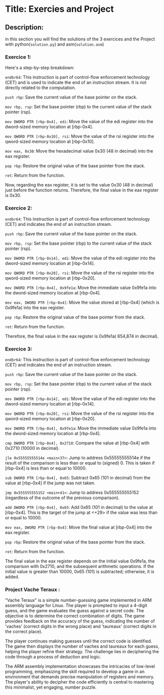 # Title: Exercies and Project



## Description: 
in this section you will find the solutions of the 3 exercices and the Project with python(`solution.py`) and asm(`solution.asm`)

### Exercice 1:
Here's a step-by-step breakdown:

`endbr64`: This instruction is part of control-flow enforcement technology (CET) and is used to indicate the end of an instruction stream. It is not directly related to the computation.

`push rbp`: Save the current value of the base pointer on the stack.

`mov rbp, rsp`: Set the base pointer (rbp) to the current value of the stack pointer (rsp).

`mov DWORD PTR [rbp-0x4], edi`: Move the value of the edi register into the dword-sized memory location at [rbp-0x4].

`mov QWORD PTR [rbp-0x10], rsi`: Move the value of the rsi register into the qword-sized memory location at [rbp-0x10].

`mov eax, 0x30`: Move the hexadecimal value 0x30 (48 in decimal) into the eax register.

`pop rbp`: Restore the original value of the base pointer from the stack.

`ret`: Return from the function.


Now, regarding the eax register, it is set to the value 0x30 (48 in decimal) just before the function returns. Therefore, the final value in the eax register is 0x30.

### Exercice 2:
`endbr64`: This instruction is part of control-flow enforcement technology (CET) and indicates the end of an instruction stream.

`push rbp`: Save the current value of the base pointer on the stack.

`mov rbp, rsp`: Set the base pointer (rbp) to the current value of the stack pointer (rsp).

`mov DWORD PTR [rbp-0x14], edi`: Move the value of the edi register into the dword-sized memory location at [rbp-0x14].

`mov QWORD PTR [rbp-0x20], rsi`: Move the value of the rsi register into the qword-sized memory location at [rbp-0x20].

`mov DWORD PTR [rbp-0x4], 0x9fe1a`: Move the immediate value 0x9fe1a into the dword-sized memory location at [rbp-0x4].

`mov eax, DWORD PTR [rbp-0x4]`: Move the value stored at [rbp-0x4] (which is 0x9fe1a) into the eax register.

`pop rbp`: Restore the original value of the base pointer from the stack.

`ret`: Return from the function.

Therefore, the final value in the eax register is 0x9fe1a( 654,874 in decimal).

### Exercice 3:
`endbr64`: This instruction is part of control-flow enforcement technology (CET) and indicates the end of an instruction stream.

`push rbp`: Save the current value of the base pointer on the stack.

`mov rbp, rsp`: Set the base pointer (rbp) to the current value of the stack pointer (rsp).

`mov DWORD PTR [rbp-0x14], edi`: Move the value of the edi register into the dword-sized memory location at [rbp-0x14].

`mov QWORD PTR [rbp-0x20], rsi`: Move the value of the rsi register into the qword-sized memory location at [rbp-0x20].

`mov DWORD PTR [rbp-0x4], 0x9fe1a`: Move the immediate value 0x9fe1a into the dword-sized memory location at [rbp-0x4].

`cmp DWORD PTR [rbp-0x4], 0x2710`: Compare the value at [rbp-0x4] with 0x2710 (10000 in decimal).

`jle 0x55555555514e <main+37>`: Jump to address 0x55555555514e if the result of the comparison is less than or equal to (signed) 0. This is taken if [rbp-0x4] is less than or equal to 10000.

`sub DWORD PTR [rbp-0x4], 0x65`: Subtract 0x65 (101 in decimal) from the value at [rbp-0x4] if the jump was not taken.

`jmp 0x555555555152 <main+41>`: Jump to address 0x555555555152 (regardless of the outcome of the previous comparison).

`add DWORD PTR [rbp-0x4], 0x65`: Add 0x65 (101 in decimal) to the value at [rbp-0x4]. This is the target of the jump at <+29> if the value was less than or equal to 10000.

`mov eax, DWORD PTR [rbp-0x4]`: Move the final value at [rbp-0x4] into the eax register.

`pop rbp`: Restore the original value of the base pointer from the stack.

`ret`: Return from the function.

The final value in the eax register depends on the initial value 0x9fe1a, the comparison with 0x2710, and the subsequent arithmetic operations. If the initial value is greater than 10000, 0x65 (101) is subtracted; otherwise, it is added.
### Project Vache Teraux :
"Vache Teraux" is a simple number-guessing game implemented in ARM assembly language for Linux. The player is prompted to input a 4-digit guess, and the game evaluates the guess against a secret code. The objective is to determine the correct combination of digits. The game provides feedback on the accuracy of the guess, indicating the number of 'vaches' (correct digits in the wrong place) and 'taureaux' (correct digits in the correct place).

The player continues making guesses until the correct code is identified. The game then displays the number of vaches and taureaux for each guess, helping the player refine their strategy. The challenge lies in deciphering the code through a process of deduction and logic.

The ARM assembly implementation showcases the intricacies of low-level programming, emphasizing the skill required to develop a game in an environment that demands precise manipulation of registers and memory. The player's ability to decipher the code efficiently is central to mastering this minimalist, yet engaging, number puzzle.





